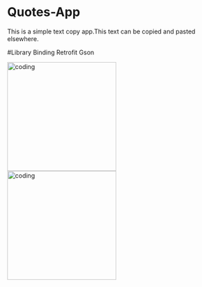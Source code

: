 # Quotes-App
This is a simple text copy app.This text can be copied and pasted elsewhere.

#Library
Binding
Retrofit
Gson

<img align="left" alt="coding" width="250" src="https://user-images.githubusercontent.com/56032040/198864836-0d969299-8ee7-43e5-9828-c501ad6496a1.jpg">
<img align="left" alt="coding" width="250" src="https://user-images.githubusercontent.com/56032040/198864841-c56b692c-68d5-430f-8e93-ab9ee4fdd8c3.jpg">



